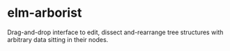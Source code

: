 # elm-arborist

Drag-and-drop interface to edit, dissect and-rearrange tree structures with arbitrary data sitting in their nodes.